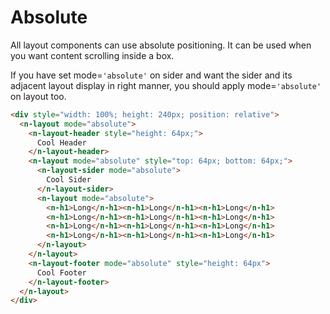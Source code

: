 # Absolute
All layout components can use absolute positioning. It can be used when you want content scrolling inside a box.

<n-alert title="Caveat" type="warning">If you have set mode=`'absolute'` on sider and want the sider and its adjacent layout display in right manner, you should apply mode=`'absolute'` on layout too.</n-alert>
```html
<div style="width: 100%; height: 240px; position: relative">
  <n-layout mode="absolute">
    <n-layout-header style="height: 64px;">
      Cool Header
    </n-layout-header>
    <n-layout mode="absolute" style="top: 64px; bottom: 64px;">
      <n-layout-sider mode="absolute">
        Cool Sider
      </n-layout-sider>
      <n-layout mode="absolute">
        <n-h1>Long</n-h1><n-h1>Long</n-h1><n-h1>Long</n-h1>
        <n-h1>Long</n-h1><n-h1>Long</n-h1><n-h1>Long</n-h1>
        <n-h1>Long</n-h1><n-h1>Long</n-h1><n-h1>Long</n-h1>
        <n-h1>Long</n-h1><n-h1>Long</n-h1><n-h1>Long</n-h1>
      </n-layout>
    </n-layout>
    <n-layout-footer mode="absolute" style="height: 64px">
      Cool Footer
    </n-layout-footer>
  </n-layout>
</div>
```